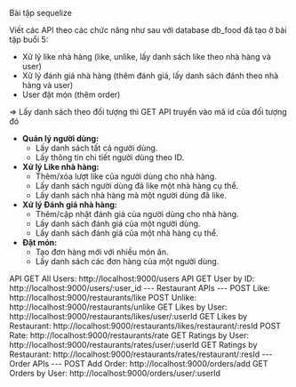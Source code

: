 Bài tập sequelize

 Viết các API theo các chức năng như sau với database db_food 
đã tạo ở bài tập buổi 5:

- Xử lý like nhà hàng (like, unlike, lấy danh sách like theo nhà hàng và 
user)
- Xử lý đánh giá nhà hàng (thêm đánh giá, lấy danh sách đánh theo 
nhà hàng và user)
- User đặt món (thêm order)

 => Lấy danh sách theo đối tượng thì GET API truyền vào mã id của đối 
tượng đó

* **Quản lý người dùng:**
    * Lấy danh sách tất cả người dùng.
    * Lấy thông tin chi tiết người dùng theo ID.
* **Xử lý Like nhà hàng:**
    * Thêm/xóa lượt like của người dùng cho nhà hàng.
    * Lấy danh sách người dùng đã like một nhà hàng cụ thể.
    * Lấy danh sách nhà hàng mà một người dùng đã like.
* **Xử lý Đánh giá nhà hàng:**
    * Thêm/cập nhật đánh giá của người dùng cho nhà hàng.
    * Lấy danh sách đánh giá của một người dùng.
    * Lấy danh sách đánh giá của một nhà hàng cụ thể.
* **Đặt món:**
    * Tạo đơn hàng mới với nhiều món ăn.
    * Lấy danh sách các đơn hàng của một người dùng.

API GET All Users:          http://localhost:9000/users
API GET User by ID:         http://localhost:9000/users/:user_id
--- Restaurant APIs ---
POST Like:                  http://localhost:9000/restaurants/like
POST Unlike:                http://localhost:9000/restaurants/unlike
GET Likes by User:          http://localhost:9000/restaurants/likes/user/:userId
GET Likes by Restaurant:    http://localhost:9000/restaurants/likes/restaurant/:resId
POST Rate:                  http://localhost:9000/restaurants/rate
GET Ratings by User:        http://localhost:9000/restaurants/rates/user/:userId
GET Ratings by Restaurant:  http://localhost:9000/restaurants/rates/restaurant/:resId
--- Order APIs ---
POST Add Order:             http://localhost:9000/orders/add
GET Orders by User:         http://localhost:9000/orders/user/:userId
